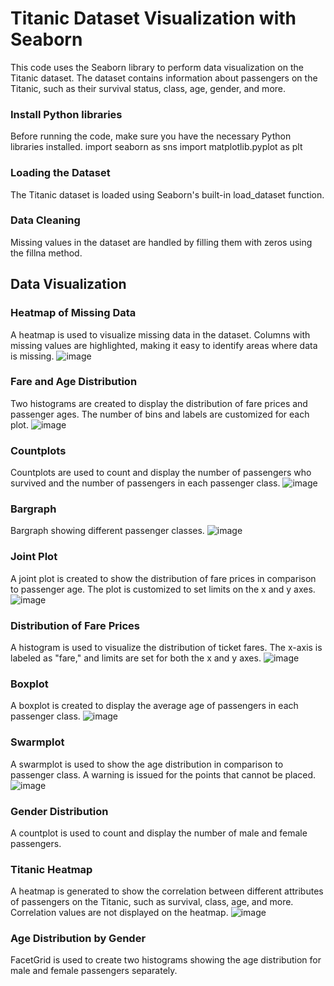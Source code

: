 # Titanic Dataset Visualization with Seaborn
This code uses the Seaborn library to perform data visualization on the Titanic dataset. The dataset contains information about passengers on the Titanic, such as their survival status, class, age, gender, and more.

### Install Python libraries
Before running the code, make sure you have the necessary Python libraries installed.
import seaborn as sns
import matplotlib.pyplot as plt

### Loading the Dataset
The Titanic dataset is loaded using Seaborn's built-in load_dataset function. 

### Data Cleaning
Missing values in the dataset are handled by filling them with zeros using the fillna method. 

## Data Visualization

### Heatmap of Missing Data
A heatmap is used to visualize missing data in the dataset. Columns with missing values are highlighted, making it easy to identify areas where data is missing.
![image](https://github.com/JonathanCPham/Titanic-Visualization/assets/49848126/59068645-8855-4fb1-a072-755f674426fe)

### Fare and Age Distribution
Two histograms are created to display the distribution of fare prices and passenger ages. The number of bins and labels are customized for each plot.
![image](https://github.com/JonathanCPham/Titanic-Visualization/assets/49848126/6061f7d9-e2e8-4cef-bba6-57baf11c85ac)

### Countplots
Countplots are used to count and display the number of passengers who survived and the number of passengers in each passenger class.
![image](https://github.com/JonathanCPham/Titanic-Visualization/assets/49848126/a209271d-e041-4c4b-af0c-3f29263a919f)

### Bargraph
Bargraph showing different passenger classes.
![image](https://github.com/JonathanCPham/Titanic-Visualization/assets/49848126/8b8a0148-2e0d-40c7-ac2d-9e93e00e90fa)

### Joint Plot
A joint plot is created to show the distribution of fare prices in comparison to passenger age. The plot is customized to set limits on the x and y axes.
![image](https://github.com/JonathanCPham/Titanic-Visualization/assets/49848126/d2b8fffc-1550-4ecf-98b5-1881ca7d8404)

### Distribution of Fare Prices
A histogram is used to visualize the distribution of ticket fares. The x-axis is labeled as "fare," and limits are set for both the x and y axes.
![image](https://github.com/JonathanCPham/Titanic-Visualization/assets/49848126/67e93614-7602-4806-8aef-cf98ce7f7a42)

### Boxplot
A boxplot is created to display the average age of passengers in each passenger class.
![image](https://github.com/JonathanCPham/Titanic-Visualization/assets/49848126/3e4e3891-6b1c-402c-9fe8-133ab974f578)

### Swarmplot
A swarmplot is used to show the age distribution in comparison to passenger class. A warning is issued for the points that cannot be placed.
![image](https://github.com/JonathanCPham/Titanic-Visualization/assets/49848126/39990436-1c98-4115-b7a3-e774375f31c6)

### Gender Distribution
A countplot is used to count and display the number of male and female passengers.


### Titanic Heatmap
A heatmap is generated to show the correlation between different attributes of passengers on the Titanic, such as survival, class, age, and more. Correlation values are not displayed on the heatmap.
![image](https://github.com/JonathanCPham/Titanic-Visualization/assets/49848126/47866212-2524-47f9-b793-c9cc2d7ddcb9)


### Age Distribution by Gender
FacetGrid is used to create two histograms showing the age distribution for male and female passengers separately.
